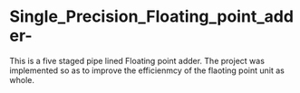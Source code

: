 # Single_Precision_Floating_point_adder-
This is a five staged pipe lined Floating point adder. The project was implemented so as to improve the efficienmcy of the flaoting point unit as whole. 
